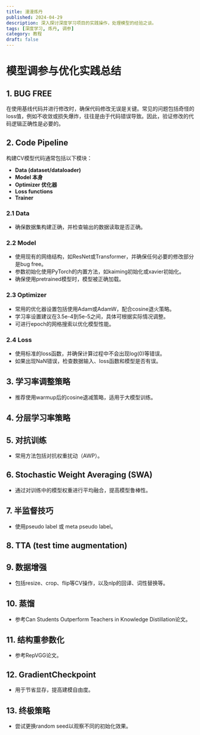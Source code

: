 ```yaml
---
title: 漫漫炼丹
published: 2024-04-29
description: 深入探讨深度学习项目的实践操作，处理模型的经验之谈。
tags: [深度学习, 炼丹, 调参]
category: 教程
draft: false
---
```

# 模型调参与优化实践总结

## 1. BUG FREE
在使用基线代码并进行修改时，确保代码修改无误是关键。常见的问题包括奇怪的loss值，例如不收敛或损失爆炸，往往是由于代码错误导致。因此，验证修改的代码逻辑正确性是必要的。

## 2. Code Pipeline
构建CV模型代码通常包括以下模块：
- **Data (dataset/dataloader)**
- **Model 本身**
- **Optimizer 优化器**
- **Loss functions**
- **Trainer**

### 2.1 Data
- 确保数据集构建正确，并检查输出的数据读取是否正确。

### 2.2 Model
- 使用现有的网络结构，如ResNet或Transformer，并确保任何必要的修改部分是bug free。
- 参数初始化使用PyTorch的内置方法，如kaiming初始化或xavier初始化。
- 确保使用pretrained模型时，模型被正确加载。

### 2.3 Optimizer
- 常用的优化器设置包括使用Adam或AdamW，配合cosine退火策略。
- 学习率设置建议在3.5e-4到5e-5之间，具体可根据实际情况调整。
- 可进行epoch的网格搜索以优化模型性能。

### 2.4 Loss
- 使用标准的loss函数，并确保计算过程中不会出现log(0)等错误。
- 如果出现NaN错误，检查数据输入、loss函数和模型是否有误。

## 3. 学习率调整策略
- 推荐使用warmup后的cosine退减策略，适用于大模型训练。

## 4. 分层学习率策略

## 5. 对抗训练
- 常用方法包括对抗权重扰动（AWP）。

## 6. Stochastic Weight Averaging (SWA)
- 通过对训练中的模型权重进行平均融合，提高模型鲁棒性。

## 7. 半监督技巧
- 使用pseudo label 或 meta pseudo label。

## 8. TTA (test time augmentation)

## 9. 数据增强
- 包括resize、crop、flip等CV操作，以及nlp的回译、词性替换等。

## 10. 蒸馏
- 参考Can Students Outperform Teachers in Knowledge Distillation论文。

## 11. 结构重参数化
- 参考RepVGG论文。

## 12. GradientCheckpoint
- 用于节省显存，提高建模自由度。

## 13. 终极策略
- 尝试更换random seed以观察不同的初始化效果。


